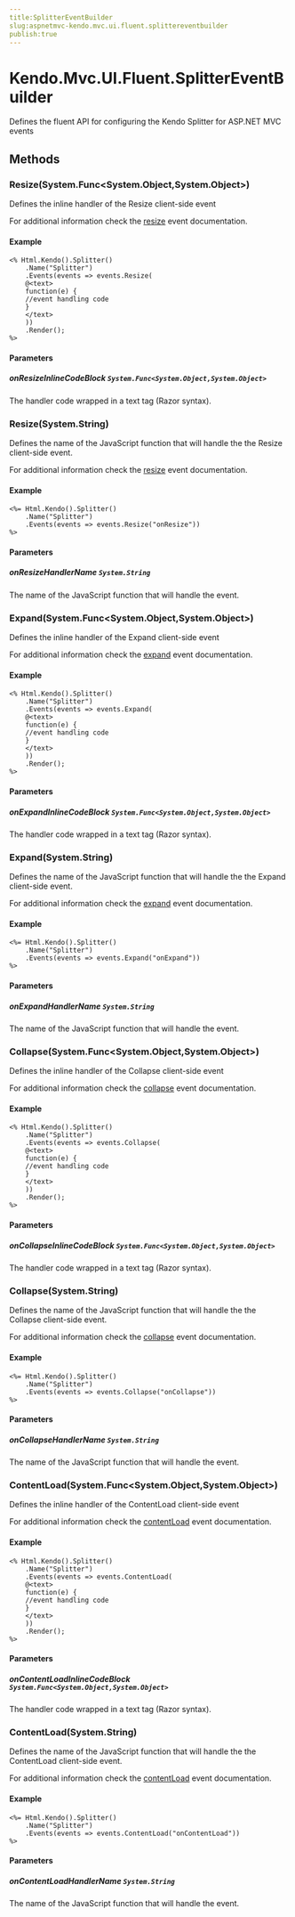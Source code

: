 ```yaml
---
title:SplitterEventBuilder
slug:aspnetmvc-kendo.mvc.ui.fluent.splittereventbuilder
publish:true
---
```


# Kendo.Mvc.UI.Fluent.SplitterEventBuilder
Defines the fluent API for configuring the Kendo Splitter for ASP.NET MVC events



## Methods

### Resize(System.Func\<System.Object,System.Object\>)
Defines the inline handler of the Resize client-side event

For additional information check the [resize](/api/web/splitter#events-resize) event documentation.


#### Example

    <% Html.Kendo().Splitter()
        .Name("Splitter")
        .Events(events => events.Resize(
        @<text>
        function(e) {
        //event handling code
        }
        </text>
        ))
        .Render();
    %>
        


#### Parameters

##### onResizeInlineCodeBlock `System.Func<System.Object,System.Object>`
The handler code wrapped in a text tag (Razor syntax).




### Resize(System.String)
Defines the name of the JavaScript function that will handle the the Resize client-side event.

For additional information check the [resize](/api/web/splitter#events-resize) event documentation.


#### Example

    <%= Html.Kendo().Splitter()
        .Name("Splitter")
        .Events(events => events.Resize("onResize"))
    %>
        


#### Parameters

##### onResizeHandlerName `System.String`
The name of the JavaScript function that will handle the event.




### Expand(System.Func\<System.Object,System.Object\>)
Defines the inline handler of the Expand client-side event

For additional information check the [expand](/api/web/splitter#events-expand) event documentation.


#### Example

    <% Html.Kendo().Splitter()
        .Name("Splitter")
        .Events(events => events.Expand(
        @<text>
        function(e) {
        //event handling code
        }
        </text>
        ))
        .Render();
    %>
        


#### Parameters

##### onExpandInlineCodeBlock `System.Func<System.Object,System.Object>`
The handler code wrapped in a text tag (Razor syntax).




### Expand(System.String)
Defines the name of the JavaScript function that will handle the the Expand client-side event.

For additional information check the [expand](/api/web/splitter#events-expand) event documentation.


#### Example

    <%= Html.Kendo().Splitter()
        .Name("Splitter")
        .Events(events => events.Expand("onExpand"))
    %>
        


#### Parameters

##### onExpandHandlerName `System.String`
The name of the JavaScript function that will handle the event.




### Collapse(System.Func\<System.Object,System.Object\>)
Defines the inline handler of the Collapse client-side event

For additional information check the [collapse](/api/web/splitter#events-collapse) event documentation.


#### Example

    <% Html.Kendo().Splitter()
        .Name("Splitter")
        .Events(events => events.Collapse(
        @<text>
        function(e) {
        //event handling code
        }
        </text>
        ))
        .Render();
    %>
        


#### Parameters

##### onCollapseInlineCodeBlock `System.Func<System.Object,System.Object>`
The handler code wrapped in a text tag (Razor syntax).




### Collapse(System.String)
Defines the name of the JavaScript function that will handle the the Collapse client-side event.

For additional information check the [collapse](/api/web/splitter#events-collapse) event documentation.


#### Example

    <%= Html.Kendo().Splitter()
        .Name("Splitter")
        .Events(events => events.Collapse("onCollapse"))
    %>
        


#### Parameters

##### onCollapseHandlerName `System.String`
The name of the JavaScript function that will handle the event.




### ContentLoad(System.Func\<System.Object,System.Object\>)
Defines the inline handler of the ContentLoad client-side event

For additional information check the [contentLoad](/api/web/splitter#events-contentLoad) event documentation.


#### Example

    <% Html.Kendo().Splitter()
        .Name("Splitter")
        .Events(events => events.ContentLoad(
        @<text>
        function(e) {
        //event handling code
        }
        </text>
        ))
        .Render();
    %>
        


#### Parameters

##### onContentLoadInlineCodeBlock `System.Func<System.Object,System.Object>`
The handler code wrapped in a text tag (Razor syntax).




### ContentLoad(System.String)
Defines the name of the JavaScript function that will handle the the ContentLoad client-side event.

For additional information check the [contentLoad](/api/web/splitter#events-contentLoad) event documentation.


#### Example

    <%= Html.Kendo().Splitter()
        .Name("Splitter")
        .Events(events => events.ContentLoad("onContentLoad"))
    %>
        


#### Parameters

##### onContentLoadHandlerName `System.String`
The name of the JavaScript function that will handle the event.





